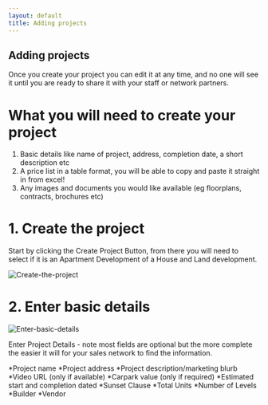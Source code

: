 ```yaml
---
layout: default
title: Adding projects
---
```



## Adding projects

Once you create your project you can edit it at any time, and no one will see it until you are ready to share it with your staff or network partners. 

# What you will need to create your project

1.	Basic details like name of project, address, completion date, a short description etc
2.	A price list in a table format, you will be able to copy and paste it straight in from excel!
3.	Any images and documents you would like available (eg floorplans, contracts, brochures etc)

# 1. Create the project

Start by clicking the Create Project Button, from there you will need to select if it is an Apartment Development of a House and Land development.

![Create-the-project](http://res.cloudinary.com/propconnect/image/upload/c_scale,w_629/v1443664800/HelpGuide/2015-09-23_15-39-19.png)

# 2. Enter basic details

![Enter-basic-details](http://res.cloudinary.com/propconnect/image/upload/c_scale,w_659/v1443669012/HelpGuide/2015-09-23_15-48-32.png)

Enter Project Details - note most fields are optional but the more complete the easier it will for your sales network to find the information.

*Project name
*Project address
*Project description/marketing blurb 
*Video URL (only if available)
*Carpark value (only if required)
*Estimated start and completion dated
*Sunset Clause
*Total Units
*Number of Levels
*Builder
*Vendor

